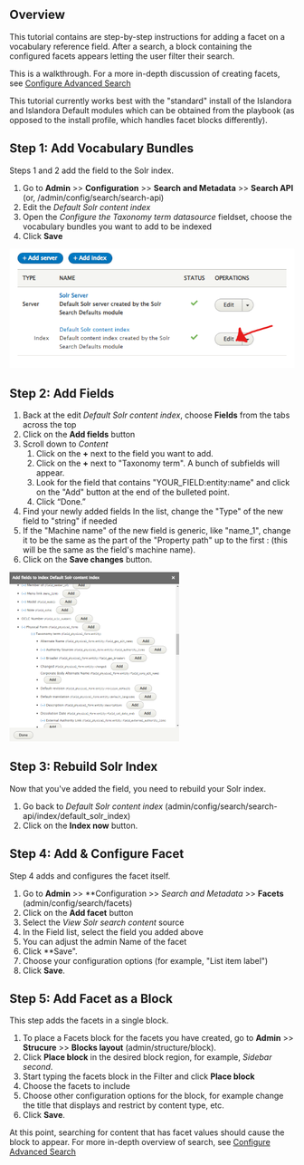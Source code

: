 ## Overview
This tutorial contains are step-by-step instructions for adding a facet on a vocabulary reference field. After a search, a block containing the configured facets appears letting the user filter their search.

This is a walkthrough. For a more in-depth discussion of creating facets, see [Configure Advanced Search](advanced-search.md)

This tutorial currently works best with the "standard" install of the Islandora and Islandora Default modules which can be obtained from the playbook (as opposed to the install profile, which handles facet blocks differently). 

## Step 1: Add Vocabulary Bundles

Steps 1 and 2 add the field to the Solr index.

1. Go to **Admin**  >> **Configuration** >> **Search and Metadata** >> **Search API** (or, /admin/config/search/search-api)
1. Edit the *Default Solr content index*
1. Open the *Configure the Taxonomy term datasource* fieldset, choose the vocabulary bundles you want to add to be indexed
1. Click **Save**

![Screenshot of the Search API page with pointer to the Edit button](../assets/facet_on_vocabulary_reference_fields_EDIT_Click.png)

## Step 2: Add Fields

1. Back at the edit *Default Solr content index*, choose **Fields** from the tabs across the top
1. Click on the **Add fields** button
1. Scroll down to *Content*
   1. Click on the **+** next to the field you want to add.
   1. Click on the **+** next to "Taxonomy term". A bunch of subfields will appear.     
   1. Look for the field that contains "YOUR_FIELD:entity:name" and click on the "Add" button at the end of the bulleted point.
   1. Click “Done.”
1. Find your newly added fields In the list, change the "Type" of the new field to "string" if needed
1. If the "Machine name" of the new field is generic, like "name_1", change it to be the same as the part of the "Property path" up to the first : (this will be the same as the field's machine name).
1. Click on the **Save changes** button.

![Screenshot of the Add fields menu with terms expanded](../assets/facet_on_vocabulary_reference_fields_add_fields.png)

## Step 3: Rebuild Solr Index

Now that you've added the field, you need to rebuild your Solr index. 

1. Go back to *Default Solr content index* (admin/config/search/search-api/index/default_solr_index)
1. Click on the **Index now** button.

## Step 4: Add & Configure Facet
Step 4 adds and configures the facet itself. 

1. Go to **Admin**  >> **Configuration >> *Search and Metadata* >> **Facets** (admin/config/search/facets)
1. Click on the **Add facet** button
1. Select the *View Solr search content* source
1. In the Field list, select the field you added above
1. You can adjust the admin Name of the facet
1. Click **Save".
1. Choose your configuration options (for example, "List item label") 
1. Click **Save**.

## Step 5: Add Facet as a Block
This step adds the facets in a single block.

1. To place a Facets block for the facets you have created, go to **Admin** >> **Strucure** >> **Blocks layout** (admin/structure/block).  
1. Click **Place block** in the desired block region, for example, *Sidebar second*.  
1. Start typing the facets block in the Filter and click **Place block** 
1. Choose the facets to include
1. Choose other configuration options for the block, for example change the title that displays and restrict by content type, etc. 
1. Click **Save**.

At this point, searching for content that has facet values should cause the block to appear. For more in-depth overview of search, see [Configure Advanced Search](advanced-search.md)
